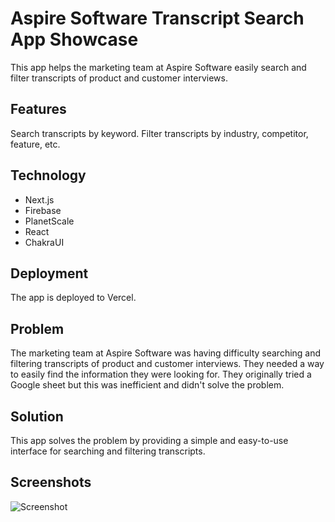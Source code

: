 # Aspire Software Transcript Search App Showcase
This app helps the marketing team at Aspire Software easily search and filter transcripts of product and customer interviews.

## Features
Search transcripts by keyword.
Filter transcripts by industry, competitor, feature, etc.

## Technology
* Next.js
* Firebase
* PlanetScale
* React
* ChakraUI
## Deployment
The app is deployed to Vercel.

## Problem
The marketing team at Aspire Software was having difficulty searching and filtering transcripts of product and customer interviews. They needed a way to easily find the information they were looking for. They originally tried a Google sheet but this was inefficient and didn't solve the problem.

## Solution
This app solves the problem by providing a simple and easy-to-use interface for searching and filtering transcripts.

## Screenshots
![Screenshot](./Screenshot_l.png)

